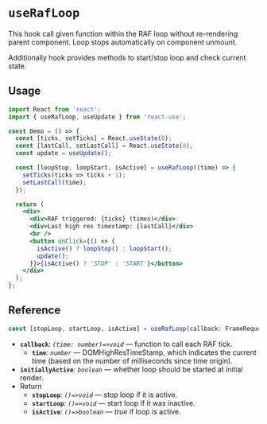 # `useRafLoop`

This hook call given function within the RAF loop without re-rendering parent component.
Loop stops automatically on component unmount.

Additionally hook provides methods to start/stop loop and check current state.

## Usage

```jsx
import React from 'react';
import { useRafLoop, useUpdate } from 'react-use';

const Demo = () => {
  const [ticks, setTicks] = React.useState(0);
  const [lastCall, setLastCall] = React.useState(0);
  const update = useUpdate();

  const [loopStop, loopStart, isActive] = useRafLoop((time) => {
    setTicks(ticks => ticks + 1);
    setLastCall(time);
  });

  return (
    <div>
      <div>RAF triggered: {ticks} (times)</div>
      <div>Last high res timestamp: {lastCall}</div>
      <br />
      <button onClick={() => {
        isActive() ? loopStop() : loopStart();
        update();
      }}>{isActive() ? 'STOP' : 'START'}</button>
    </div>
  );
};
```

## Reference

```ts
const [stopLoop, startLoop, isActive] = useRafLoop(callback: FrameRequestCallback, initiallyActive = true);
```
* **`callback`**_: `(time: number)=>void`_ &mdash; function to call each RAF tick.
    * **`time`**_: `number`_ &mdash; DOMHighResTimeStamp, which indicates the current time (based on the number of milliseconds since time origin).
* **`initiallyActive`**_: `boolean`_ &mdash; whether loop should be started at initial render.
* Return
    * **`stopLoop`**_: `()=>void`_ &mdash; stop loop if it is active.
    * **`startLoop`**_: `()=>void`_ &mdash; start loop if it was inactive.
    * **`isActive`**_: `()=>boolean`_ &mdash; _true_ if loop is active.

